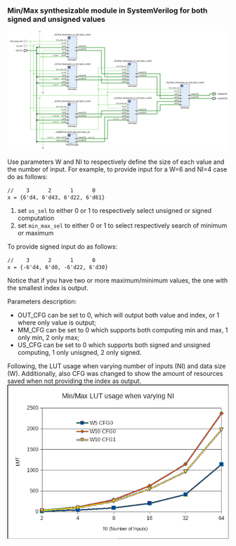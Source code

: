 ### Min/Max synthesizable module in SystemVerilog for both signed and unsigned values ###

![Min/Max schematic](schematic.png "Min/Max schematic")

Use parameters W and NI to respectively define the size of each value and the number of input.
For example, to provide input for a W=6 and NI=4 case do as follows:

    //    3      2      1      0
    x = {6'd4, 6'd43, 6'd22, 6'd61}

1. set `us_sel` to either 0 or 1 to respectively select unsigned or signed computation
2. set `min_max_sel` to either 0 or 1 to select respectively search of minimum or maximum

To provide signed input do as follows:

    //    3      2      1      0
    x = {-6'd4, 6'd0, -6'd22, 6'd30}

Notice that if you have two or more maximum/minimum values, the one with the smallest index is output.

Parameters description:
- OUT_CFG can be set to 0, which will output both value and index, or 1 where only value is output;
- MM_CFG can be set to 0 which supports both computing min and max, 1 only min, 2 only max;
- US_CFG can be set to 0 which supports both signed and unsigned computing, 1 only unisgned, 2 only signed.


Following, the LUT usage when varying number of inputs (NI) and data size (W).
Additionally, also CFG was changed to show the amount of resources saved when not providing the index as output.
![Min/Max resource usage](chart.png "Min/Max resource usage")

